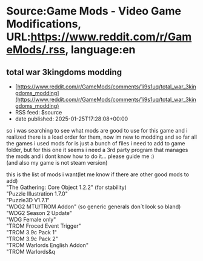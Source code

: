# Source:Game Mods - Video Game Modifications, URL:https://www.reddit.com/r/GameMods/.rss, language:en

## total war 3kingdoms modding
 - [https://www.reddit.com/r/GameMods/comments/1i9s1uq/total_war_3kingdoms_modding](https://www.reddit.com/r/GameMods/comments/1i9s1uq/total_war_3kingdoms_modding)
 - RSS feed: $source
 - date published: 2025-01-25T17:28:08+00:00

<!-- SC_OFF --><div class="md"><p>so i was searching to see what mods are good to use for this game and i realized there is a load order for them, now im new to modding and so far all the games i used mods for is just a bunch of files i need to add to game folder, but for this one it seems i need a 3rd party program that manages the mods and i dont know how to do it... please guide me :)<br/> (and also my game is not steam version)</p> <p>this is the list of mods i want(let me know if there are other good mods to add)<br/> &quot;The Gathering: Core Object 1.2.2&quot; (for stability)<br/> &quot;Puzzle Illustration 1.7.0&quot;<br/> &quot;Puzzle3D V1.7.1&quot;<br/> &quot;WDG2 MTU/TROM Addon&quot; (so generic generals don´t look so bland)<br/> &quot;WDG2 Season 2 Update&quot;<br/> &quot;WDG Female only&quot;<br/> &quot;TROM Froced Event Trigger&quot;<br/> &quot;TROM 3.9c Pack 1&quot;<br/> &quot;TROM 3.9c Pack 2&quot;<br/> &quot;TROM Warlords English Addon&quot;<br/> &quot;TROM Warlords&q

